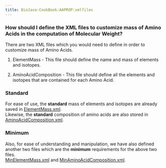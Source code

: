 ```yaml
---
title: BioJava:CookBook:AAPROP:xmlfiles
---
```


### How should I define the XML files to customize mass of Amino Acids in the computation of Molecular Weight?

There are two XML files which you would need to define in order to
customize mass of Amino Acids.

1) ElementMass - This file should define the name and mass of elements
and isotopes.

2) AminoAcidComposition - This file should define all the elements and
isotopes that are contained for each Amino Acid.

### Standard

For ease of use, the <b>standard</b> mass of elements and isotopes are
already saved in
[ElementMass.xml](BioJava:CookBook:AAPROP:ElementMass.xml "wikilink").  
Likewise, the <b>standard</b> composition of amino acids are also stored
in
[AminoAcidComposition.xml](BioJava:CookBook:AAPROP:AminoAcidComposition.xml "wikilink").

### Minimum

Also, for ease of understanding and manipulation, we have also defined
another two files which are the <b>minimum</b> requirements for the
above two files.  
[MinElementMass.xml](BioJava:CookBook:AAPROP:MinElementMass.xml "wikilink")
and
[MinAminoAcidComposition.xml](BioJava:CookBook:AAPROP:MinAminoAcidComposition.xml "wikilink").
